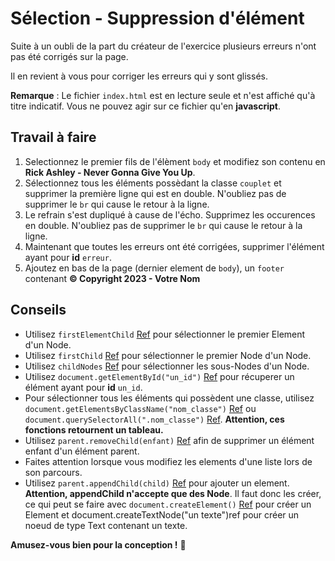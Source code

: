 # Sélection - Suppression d'élément

Suite à un oubli de la part du créateur de l'exercice plusieurs erreurs n'ont pas été corrigés sur la page.

Il en revient à vous pour corriger les erreurs qui y sont glissés.

**Remarque** : Le fichier `index.html` est en lecture seule et n'est affiché qu'à titre indicatif. Vous ne pouvez agir sur ce fichier qu'en **javascript**.

## Travail à faire

1. Selectionnez le premier fils de l'élèment `body` et modifiez son contenu en **Rick Ashley - Never Gonna Give You Up**.
2. Sélectionnez tous les éléments possèdant la classe `couplet` et supprimer la première ligne qui est en double.  N'oubliez pas de supprimer le `br` qui cause le retour à la ligne.
3. Le refrain s'est dupliqué à cause de l'écho. Supprimez les occurences en double.
N'oubliez pas de supprimer le `br` qui cause le retour à la ligne.
4. Maintenant que toutes les erreurs ont été corrigées, supprimer l'élément ayant pour **id** `erreur`.
5. Ajoutez en bas de la page (dernier element de `body`), un `footer` contenant **© Copyright 2023 - Votre Nom**

## Conseils

- Utilisez `firstElementChild` [Ref](https://developer.mozilla.org/fr/docs/Web/API/ParentNode/firstElementChild) pour sélectionner le premier Element d'un Node.
- Utilisez `firstChild` [Ref](https://developer.mozilla.org/fr/docs/Web/API/Node/firstChild) pour sélectionner le premier Node d'un Node.
- Utilisez `childNodes` [Ref](https://developer.mozilla.org/fr/docs/Web/API/Node/childNodes) pour sélectionner les sous-Nodes d'un Node.
- Utilisez `document.getElementById("un_id")` [Ref](https://developer.mozilla.org/fr/docs/Web/API/Document/getElementById) pour récuperer un élément ayant pour **id** `un_id`.
- Pour sélectionner tous les éléments qui possèdent une classe, utilisez `document.getElementsByClassName("nom_classe")` [Ref](https://developer.mozilla.org/fr/docs/Web/API/Element/getElementsByClassName) ou `document.querySelectorAll(".nom_classe")` [Ref](https://developer.mozilla.org/fr/docs/Web/API/Document/querySelectorAll).  **Attention, ces fonctions retournent un tableau.**
- Utilisez `parent.removeChild(enfant)` [Ref](https://developer.mozilla.org/fr/docs/Web/API/Node/removeChild) afin de supprimer un élément enfant d'un élément parent.
- Faites attention lorsque vous modifiez les elements d'une liste lors de son parcours.
- Utilisez `parent.appendChild(child)` [Ref](https://developer.mozilla.org/fr/docs/Web/API/Document/createElement) pour ajouter un element.  **Attention, appendChild n'accepte que des Node**.  Il faut donc les créer, ce qui peut se faire avec `document.createElement()` [Ref](https://developer.mozilla.org/fr/docs/Web/API/Document/createTextNode) pour créer un Element et document.createTextNode("un texte")ref pour créer un noeud de type Text contenant un texte.

**Amusez-vous bien pour la conception !** 🚀
